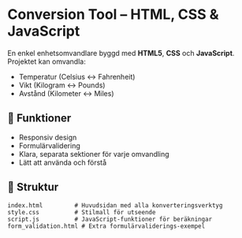 # Conversion Tool – HTML, CSS & JavaScript

En enkel enhetsomvandlare byggd med **HTML5**, **CSS** och **JavaScript**.  
Projektet kan omvandla:
- Temperatur (Celsius ↔ Fahrenheit)
- Vikt (Kilogram ↔ Pounds)
- Avstånd (Kilometer ↔ Miles)

## 🎯 Funktioner
- Responsiv design
- Formulärvalidering
- Klara, separata sektioner för varje omvandling
- Lätt att använda och förstå

## 📂 Struktur
```plaintext
index.html         # Huvudsidan med alla konverteringsverktyg
style.css          # Stilmall för utseende
script.js          # JavaScript-funktioner för beräkningar
form_validation.html # Extra formulärvaliderings-exempel
